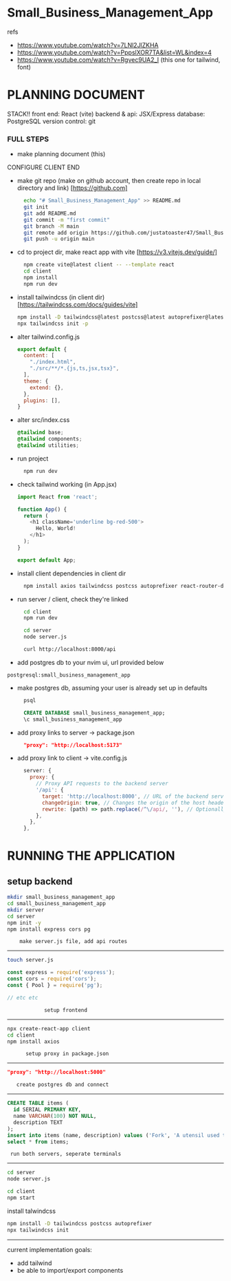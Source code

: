 # Small_Business_Management_App

refs
* https://www.youtube.com/watch?v=7LNl2JlZKHA
* https://www.youtube.com/watch?v=PppslXOR7TA&list=WL&index=4
* https://www.youtube.com/watch?v=Rgvec9UA2_I (this one for tailwind, font)

# PLANNING DOCUMENT
STACK!!
front end: React (vite)
backend & api: JSX/Express
database: PostgreSQL
version control: git


### FULL STEPS
* make planning document (this)

CONFIGURE CLIENT END
* make git repo (make on github account, then create repo in local directory and link)
[https://github.com]
  ```bash
    echo "# Small_Business_Management_App" >> README.md
    git init
    git add README.md
    git commit -m "first commit"
    git branch -M main
    git remote add origin https://github.com/justatoaster47/Small_Business_Management_App.git
    git push -u origin main
  ```

* cd to project dir, make react app with vite
[https://v3.vitejs.dev/guide/]
  ```bash
    npm create vite@latest client -- --template react  
    cd client
    npm install
    npm run dev
  ```

* install tailwindcss (in client dir)
[https://tailwindcss.com/docs/guides/vite]
  ```bash
  npm install -D tailwindcss@latest postcss@latest autoprefixer@latest
  npx tailwindcss init -p
  ```

* alter tailwind.config.js
  ```javascript
  export default {
    content: [
      "./index.html",
      "./src/**/*.{js,ts,jsx,tsx}",
    ],
    theme: {
      extend: {},
    },
    plugins: [],
  }
  ```

* alter src/index.css
  ```css
  @tailwind base;
  @tailwind components;
  @tailwind utilities;
  ```

* run project
  ```bash
    npm run dev
  ```

* check tailwind working (in App.jsx) 
  ```javascript
  import React from 'react';

  function App() {
    return (
      <h1 className='underline bg-red-500'>
        Hello, World!
      </h1>
    );
  }

  export default App;
  ```















* install client dependencies in client dir
  ```bash
    npm install axios tailwindcss postcss autoprefixer react-router-dom
  ```

* run server / client, check they're linked
  ```bash
    cd client
    npm run dev
  ```
  ```bash
    cd server
    node server.js
  ```
  ```bash
    curl http://localhost:8000/api
  ```
  
* add postgres db to your nvim ui, url provided below
```
postgresql:small_business_management_app
```

* make postgres db, assuming your user is already set up in defaults
  ```bash
    psql 
  ```
  ```sql
    CREATE DATABASE small_business_management_app;
    \c small_business_management_app
  ```

* add proxy links to server -> package.json
  ```json
    "proxy": "http://localhost:5173"
  ```

* add proxy link to client -> vite.config.js
  ```javascript
    server: {
      proxy: {
        // Proxy API requests to the backend server
        '/api': {
          target: 'http://localhost:8000', // URL of the backend server
          changeOrigin: true, // Changes the origin of the host header to the target URL
          rewrite: (path) => path.replace(/^\/api/, ''), // Optionally rewrite the URL path
        },
      },
    },
  ```

# RUNNING THE APPLICATION


setup backend
--------------------------------
```bash
mkdir small_business_management_app
cd small_business_management_app
mkdir server
cd server
npm init -y
npm install express cors pg
```

        make server.js file, add api routes
----------------------------
```bash
touch server.js
```
```javascript
const express = require('express');
const cors = require('cors');
const { Pool } = require('pg');

// etc etc

```

                setup frontend
--------------------------------
```bash
npx create-react-app client
cd client
npm install axios
```

          setup proxy in package.json
--------------------------------
```json
"proxy": "http://localhost:5000"
```

       create postgres db and connect
---------------------------
```sql
CREATE TABLE items (
  id SERIAL PRIMARY KEY,
  name VARCHAR(100) NOT NULL,
  description TEXT
);
insert into items (name, description) values ('Fork', 'A utensil used to eat food');
select * from items;

```

     run both servers, seperate terminals
--------------
```bash
cd server
node server.js
```
```bash
cd client
npm start
```

install talwindcss
```bash
npm install -D tailwindcss postcss autoprefixer
npx tailwindcss init 
```
-----------------------





current implementation goals:
  * add tailwind
  * be able to import/export components
  


